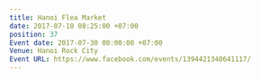 ```yaml
---
title: Hanoi Flea Market
date: 2017-07-10 08:25:00 +07:00
position: 37
Event date: 2017-07-30 00:00:00 +07:00
Venue: Hanoi Rock City
Event URL: https://www.facebook.com/events/1394421340641117/
---
```


